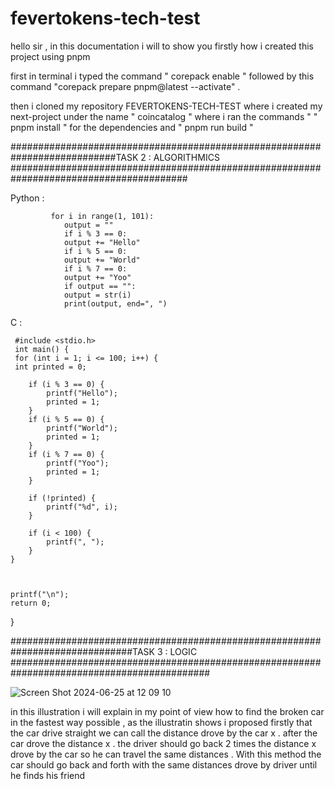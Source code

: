 # fevertokens-tech-test

hello sir , in this documentation i will to show you firstly how i created this project using pnpm

first in terminal i typed the command " corepack enable " followed by this command "corepack prepare pnpm@latest --activate" .

then i cloned my repository FEVERTOKENS-TECH-TEST where i created my next-project under the name " coincatalog " where i ran the commands " " pnpm install " for the dependencies and " pnpm run build "




###########################################################################TASK 2 : ALGORITHMICS ########################################################################################



Python :


             for i in range(1, 101):
                output = ""
                if i % 3 == 0:
                output += "Hello"
                if i % 5 == 0:
                output += "World"
                if i % 7 == 0:
                output += "Yoo"
                if output == "":
                output = str(i)
                print(output, end=", ")



C :



           
     #include <stdio.h>
     int main() {
     for (int i = 1; i <= 100; i++) {
     int printed = 0;

        if (i % 3 == 0) {
            printf("Hello");
            printed = 1;
        }
        if (i % 5 == 0) {
            printf("World");
            printed = 1;
        }
        if (i % 7 == 0) {
            printf("Yoo");
            printed = 1;
        }

        if (!printed) {
            printf("%d", i);
        }

        if (i < 100) {
            printf(", ");
        }
    }


    
    printf("\n");
    return 0;

}






##############################################################################TASK 3 : LOGIC ############################################################################################


![Screen Shot 2024-06-25 at 12 09 10](https://github.com/LUZAmaxxp/fevertokens-tech-test/assets/140757412/c58a2bb2-757d-4841-b981-f7c3fa23c640)



in this illustration i will explain in my point of view how to find the broken car in the fastest way possible , as the illustratin shows i proposed firstly that the car drive straight we can call the distance drove by the car x . after the car drove the distance x . the driver should go back 2 times the distance x drove by the car so he can travel the same distances . With this method the car should go back and forth with the same distances drove by driver until he finds his friend 



   



